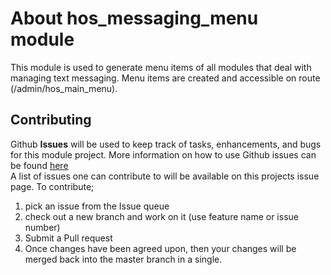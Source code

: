 # About hos_messaging_menu module
This module is used to generate menu items of all modules that deal with managing text messaging. 
Menu items are created and accessible on route (/admin/hos_main_menu).

## Contributing

Github <b>Issues</b> will be used to keep track of tasks, enhancements, and bugs for this module project.
More information on how to use Github issues can be found <a href='https://guides.github.com/features/issues/'>here</a>
<br>A list of issues one can contribute to will be available on this projects issue page. To contribute;
1. pick an issue from the Issue queue
2. check out a new branch and work on it (use feature name or issue number)
3. Submit a Pull request
4. Once changes have been agreed upon, then your changes will be merged back into the master branch in a single.